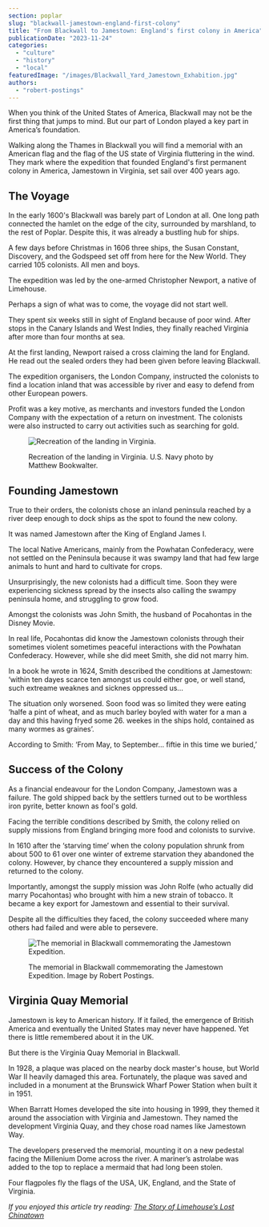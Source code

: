 ```yaml
---
section: poplar
slug: "blackwall-jamestown-england-first-colony"
title: "From Blackwall to Jamestown: England's first colony in America"
publicationDate: "2023-11-24"
categories: 
  - "culture"
  - "history"
  - "local"
featuredImage: "/images/Blackwall_Yard_Jamestown_Exhabition.jpg"
authors: 
  - "robert-postings"
---
```


When you think of the United States of America, Blackwall may not be the first thing that jumps to mind. But our part of London played a key part in America’s foundation.

Walking along the Thames in Blackwall you will find a memorial with an American flag and the flag of the US state of Virginia fluttering in the wind. They mark where the expedition that founded England's first permanent colony in America, Jamestown in Virginia, set sail over 400 years ago. 

## The Voyage

In the early 1600's Blackwall was barely part of London at all. One long path connected the hamlet on the edge of the city, surrounded by marshland, to the rest of Poplar. Despite this, it was already a bustling hub for ships.

A few days before Christmas in 1606 three ships, the Susan Constant, Discovery, and the Godspeed set off from here for the New World. They carried 105 colonists. All men and boys. 

The expedition was led by the one-armed Christopher Newport, a native of Limehouse.

Perhaps a sign of what was to come, the voyage did not start well.

They spent six weeks still in sight of England because of poor wind. After stops in the Canary Islands and West Indies, they finally reached Virginia after more than four months at sea.

At the first landing, Newport raised a cross claiming the land for England. He read out the sealed orders they had been given before leaving Blackwall.

The expedition organisers, the London Company, instructed the colonists to find a location inland that was accessible by river and easy to defend from other European powers.

Profit was a key motive, as merchants and investors funded the London Company with the expectation of a return on investment. The colonists were also instructed to carry out activities such as searching for gold.

<figure>

![Recreation of the landing in Virginia. ](/images/landing-blackwall-jamestown-colony.jpg)

<figcaption>

Recreation of the landing in Virginia. U.S. Navy photo by Matthew Bookwalter.

</figcaption>

</figure>

## Founding Jamestown

True to their orders, the colonists chose an inland peninsula reached by a river deep enough to dock ships as the spot to found the new colony.

It was named Jamestown after the King of England James I.

The local Native Americans, mainly from the Powhatan Confederacy, were not settled on the Peninsula because it was swampy land that had few large animals to hunt and hard to cultivate for crops.

Unsurprisingly, the new colonists had a difficult time. Soon they were experiencing sickness spread by the insects also calling the swampy peninsula home, and struggling to grow food.

Amongst the colonists was John Smith, the husband of Pocahontas in the Disney Movie. 

In real life, Pocahontas did know the Jamestown colonists through their sometimes violent sometimes peaceful interactions with the Powhatan Confederacy. However, while she did meet Smith, she did not marry him.

In a book he wrote in 1624, Smith described the conditions at Jamestown: ‘within ten dayes scarce ten amongst us could either goe, or well stand, such extreame weaknes and sicknes oppressed us…

The situation only worsened. Soon food was so limited they were eating ‘halfe a pint of wheat, and as much barley boyled with water for a man a day and this having fryed some 26. weekes in the ships hold, contained as many wormes as graines’.

According to Smith: ‘From May, to September… fiftie in this time we buried,’

## Success of the Colony

As a financial endeavour for the London Company, Jamestown was a failure. The gold shipped back by the settlers turned out to be worthless iron pyrite, better known as fool's gold. 

Facing the terrible conditions described by Smith, the colony relied on supply missions from England bringing more food and colonists to survive.

In 1610 after the ‘starving time’ when the colony population shrunk from about 500 to 61 over one winter of extreme starvation they abandoned the colony. However, by chance they encountered a supply mission and returned to the colony.

Importantly, amongst the supply mission was John Rolfe (who actually did marry Pocahontas) who brought with him a new strain of tobacco. It became a key export for Jamestown and essential to their survival.

Despite all the difficulties they faced, the colony succeeded where many others had failed and were able to persevere.

<figure>

![The memorial in Blackwall commemorating the Jamestown Expedition.](/images/Memorial-Blackwall-Jamestown-Colony-1024x683.jpg)

<figcaption>

The memorial in Blackwall commemorating the Jamestown Expedition. Image by Robert Postings.

</figcaption>

</figure>

## Virginia Quay Memorial

Jamestown is key to American history. If it failed, the emergence of British America and eventually the United States may never have happened. Yet there is little remembered about it in the UK.

But there is the Virginia Quay Memorial in Blackwall. 

In 1928, a plaque was placed on the nearby dock master's house, but World War II heavily damaged this area. Fortunately, the plaque was saved and included in a monument at the Brunswick Wharf Power Station when built it in 1951.

When Barratt Homes developed the site into housing in 1999, they themed it around the association with Virginia and Jamestown. They named the development Virginia Quay, and they chose road names like Jamestown Way.

The developers preserved the memorial, mounting it on a new pedestal facing the Millenium Dome across the river. A mariner’s astrolabe was added to the top to replace a mermaid that had long been stolen.

Four flagpoles fly the flags of the USA, UK, England, and the State of Virginia.

_If you enjoyed this article try reading: [The Story of Limehouse’s Lost Chinatown](https://poplarlondon.co.uk/limehouse-chinatown-history/)_

